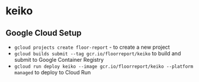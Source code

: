# keiko

## Google Cloud Setup

- `gcloud projects create floor-report` - to create a new project
- `gcloud builds submit --tag gcr.io/floorreport/keiko` to build and submit to Google Container Registry
- `gcloud run deploy keiko --image gcr.io/floorreport/keiko --platform managed` to deploy to Cloud Run
